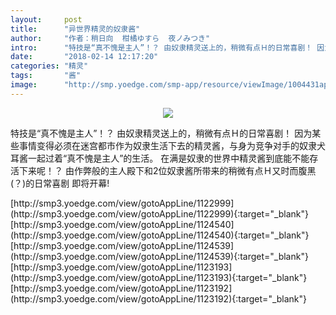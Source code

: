 ```yaml
---
layout:     post
title:      "异世界精灵的奴隶酱"
author:     "作者：稍日向  柑橘ゆすら  夜ノみつき"
intro:      "特技是“真不愧是主人”！？ 由奴隶精灵送上的，稍微有点Ｈ的日常喜剧！ 因为某些事情变得必须在迷宫都市作为奴隶生活下去的精灵酱，与身为竞争对手的奴隶犬耳酱一起过着“真不愧是主人”的生活。 在满是奴隶的世界中精灵酱到底能不能存活下来呢！？ 由作弊般的主人殿下和2位奴隶酱所带来的稍微有点Ｈ又时而腹黑(？)的日常喜剧 即将开幕!"
date:       "2018-02-14 12:17:20"
categories: "精灵"
tags:       "酱"
image:      "http://smp.yoedge.com/smp-app/resource/viewImage/1004431appline.png"
---
```

<div style="text-align: center">
<p><img src="http://smp.yoedge.com/smp-app/resource/viewImage/1004431appline.png"/></p>
</div>
<p class="post-meta">
<span>特技是“真不愧是主人”！？ 由奴隶精灵送上的，稍微有点Ｈ的日常喜剧！ 因为某些事情变得必须在迷宫都市作为奴隶生活下去的精灵酱，与身为竞争对手的奴隶犬耳酱一起过着“真不愧是主人”的生活。 在满是奴隶的世界中精灵酱到底能不能存活下来呢！？ 由作弊般的主人殿下和2位奴隶酱所带来的稍微有点Ｈ又时而腹黑(？)的日常喜剧 即将开幕!</span>
</p>
[http://smp3.yoedge.com/view/gotoAppLine/1122999](http://smp3.yoedge.com/view/gotoAppLine/1122999){:target="_blank"}
[http://smp3.yoedge.com/view/gotoAppLine/1124540](http://smp3.yoedge.com/view/gotoAppLine/1124540){:target="_blank"}
[http://smp3.yoedge.com/view/gotoAppLine/1124539](http://smp3.yoedge.com/view/gotoAppLine/1124539){:target="_blank"}
[http://smp3.yoedge.com/view/gotoAppLine/1123193](http://smp3.yoedge.com/view/gotoAppLine/1123193){:target="_blank"}
[http://smp3.yoedge.com/view/gotoAppLine/1123192](http://smp3.yoedge.com/view/gotoAppLine/1123192){:target="_blank"}


